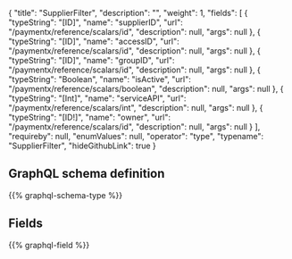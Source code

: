 {
  "title": "SupplierFilter",
  "description": "",
  "weight": 1,
  "fields": [
    {
      "typeString": "[ID]",
      "name": "supplierID",
      "url": "/paymentx/reference/scalars/id",
      "description": null,
      "args": null
    },
    {
      "typeString": "[ID]",
      "name": "accessID",
      "url": "/paymentx/reference/scalars/id",
      "description": null,
      "args": null
    },
    {
      "typeString": "[ID]",
      "name": "groupID",
      "url": "/paymentx/reference/scalars/id",
      "description": null,
      "args": null
    },
    {
      "typeString": "Boolean",
      "name": "isActive",
      "url": "/paymentx/reference/scalars/boolean",
      "description": null,
      "args": null
    },
    {
      "typeString": "[Int]",
      "name": "serviceAPI",
      "url": "/paymentx/reference/scalars/int",
      "description": null,
      "args": null
    },
    {
      "typeString": "[ID!]",
      "name": "owner",
      "url": "/paymentx/reference/scalars/id",
      "description": null,
      "args": null
    }
  ],
  "requireby": null,
  "enumValues": null,
  "operator": "type",
  "typename": "SupplierFilter",
  "hideGithubLink": true
}
## GraphQL schema definition

{{% graphql-schema-type %}}

## Fields

{{% graphql-field %}}
